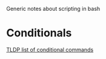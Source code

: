 Generic notes about scripting in bash


# Conditionals
[TLDP list of conditional commands](https://www.tldp.org/LDP/Bash-Beginners-Guide/html/sect_07_01.html)

